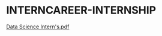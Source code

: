 # INTERNCAREER-INTERNSHIP  
[Data Science Intern's.pdf](https://github.com/Ramakrishnakakkera/INTERNCAREER-INTERNSHIP/files/13469881/Data.Science.Intern.s.pdf)
